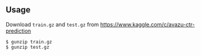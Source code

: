 ## Usage

Download `train.gz` and `test.gz` from https://www.kaggle.com/c/avazu-ctr-prediction

```
$ gunzip train.gz
$ gunzip test.gz
```

